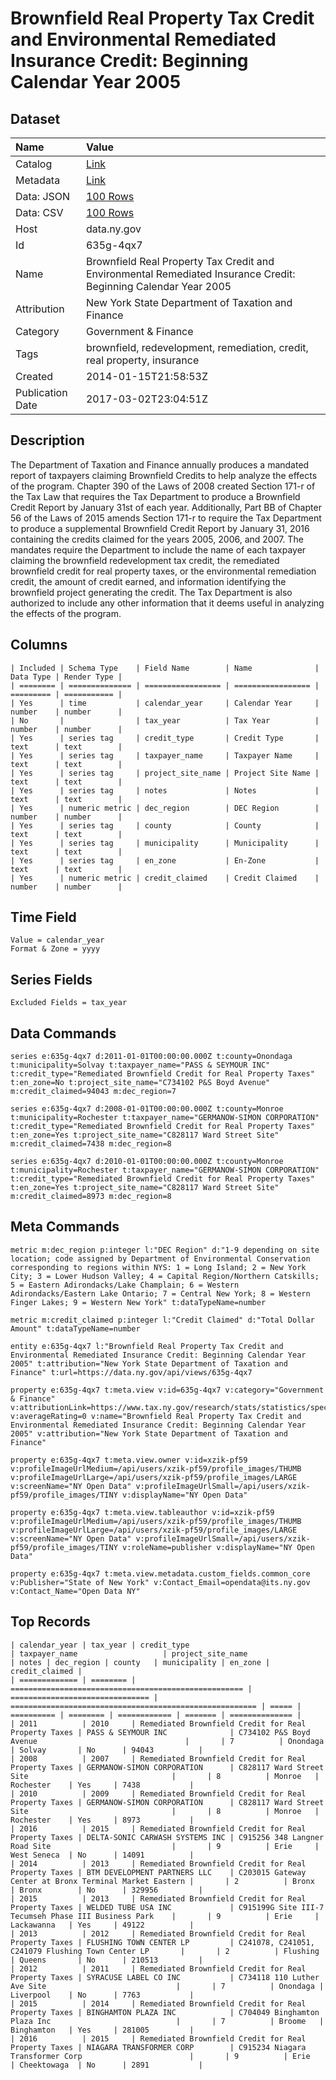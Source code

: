 # Brownfield Real Property Tax Credit and Environmental Remediated Insurance Credit: Beginning Calendar Year 2005

## Dataset

| Name | Value |
| :--- | :---- |
| Catalog | [Link](https://catalog.data.gov/dataset/brownfield-remediation-credit-beginning-2008) |
| Metadata | [Link](https://data.ny.gov/api/views/635g-4qx7) |
| Data: JSON | [100 Rows](https://data.ny.gov/api/views/635g-4qx7/rows.json?max_rows=100) |
| Data: CSV | [100 Rows](https://data.ny.gov/api/views/635g-4qx7/rows.csv?max_rows=100) |
| Host | data.ny.gov |
| Id | 635g-4qx7 |
| Name | Brownfield Real Property Tax Credit and Environmental Remediated Insurance Credit: Beginning Calendar Year 2005 |
| Attribution | New York State Department of Taxation and Finance |
| Category | Government & Finance |
| Tags | brownfield, redevelopment, remediation, credit, real property, insurance |
| Created | 2014-01-15T21:58:53Z |
| Publication Date | 2017-03-02T23:04:51Z |

## Description

The Department of Taxation and Finance annually produces a mandated report of taxpayers claiming Brownfield Credits to help analyze the effects of the program.  Chapter 390 of the Laws of 2008 created Section 171-r of the Tax Law that requires the Tax Department to produce a Brownfield Credit Report by January 31st of each year. Additionally, Part BB of Chapter 56 of the Laws of 2015 amends Section 171-r to require the Tax Department to produce a supplemental Brownfield Credit Report by January 31, 2016 containing the credits claimed for the years 2005, 2006, and 2007.  The mandates require the Department to include the name of each taxpayer claiming the brownfield redevelopment tax credit, the remediated brownfield credit for real property taxes, or the environmental remediation credit, the amount of credit earned, and information identifying the brownfield project generating the credit. The Tax Department is also authorized to include any other information that it deems useful in analyzing the effects of the program.

## Columns

```ls
| Included | Schema Type    | Field Name        | Name              | Data Type | Render Type |
| ======== | ============== | ================= | ================= | ========= | =========== |
| Yes      | time           | calendar_year     | Calendar Year     | number    | number      |
| No       |                | tax_year          | Tax Year          | number    | number      |
| Yes      | series tag     | credit_type       | Credit Type       | text      | text        |
| Yes      | series tag     | taxpayer_name     | Taxpayer Name     | text      | text        |
| Yes      | series tag     | project_site_name | Project Site Name | text      | text        |
| Yes      | series tag     | notes             | Notes             | text      | text        |
| Yes      | numeric metric | dec_region        | DEC Region        | number    | number      |
| Yes      | series tag     | county            | County            | text      | text        |
| Yes      | series tag     | municipality      | Municipality      | text      | text        |
| Yes      | series tag     | en_zone           | En-Zone           | text      | text        |
| Yes      | numeric metric | credit_claimed    | Credit Claimed    | number    | number      |
```

## Time Field

```ls
Value = calendar_year
Format & Zone = yyyy
```

## Series Fields

```ls
Excluded Fields = tax_year
```

## Data Commands

```ls
series e:635g-4qx7 d:2011-01-01T00:00:00.000Z t:county=Onondaga t:municipality=Solvay t:taxpayer_name="PASS & SEYMOUR INC" t:credit_type="Remediated Brownfield Credit for Real Property Taxes" t:en_zone=No t:project_site_name="C734102 P&S Boyd Avenue" m:credit_claimed=94043 m:dec_region=7

series e:635g-4qx7 d:2008-01-01T00:00:00.000Z t:county=Monroe t:municipality=Rochester t:taxpayer_name="GERMANOW-SIMON CORPORATION" t:credit_type="Remediated Brownfield Credit for Real Property Taxes" t:en_zone=Yes t:project_site_name="C828117 Ward Street Site" m:credit_claimed=7438 m:dec_region=8

series e:635g-4qx7 d:2010-01-01T00:00:00.000Z t:county=Monroe t:municipality=Rochester t:taxpayer_name="GERMANOW-SIMON CORPORATION" t:credit_type="Remediated Brownfield Credit for Real Property Taxes" t:en_zone=Yes t:project_site_name="C828117 Ward Street Site" m:credit_claimed=8973 m:dec_region=8
```

## Meta Commands

```ls
metric m:dec_region p:integer l:"DEC Region" d:"1-9 depending on site location; code assigned by Department of Environmental Conservation corresponding to regions within NYS: 1 = Long Island; 2 = New York City; 3 = Lower Hudson Valley; 4 = Capital Region/Northern Catskills; 5 = Eastern Adirondacks/Lake Champlain; 6 = Western Adirondacks/Eastern Lake Ontario; 7 = Central New York; 8 = Western Finger Lakes; 9 = Western New York" t:dataTypeName=number

metric m:credit_claimed p:integer l:"Credit Claimed" d:"Total Dollar Amount" t:dataTypeName=number

entity e:635g-4qx7 l:"Brownfield Real Property Tax Credit and Environmental Remediated Insurance Credit: Beginning Calendar Year 2005" t:attribution="New York State Department of Taxation and Finance" t:url=https://data.ny.gov/api/views/635g-4qx7

property e:635g-4qx7 t:meta.view v:id=635g-4qx7 v:category="Government & Finance" v:attributionLink=https://www.tax.ny.gov/research/stats/statistics/special_interest_reports/brownfield_credit/brownfield_credit_reports_open_data.htm v:averageRating=0 v:name="Brownfield Real Property Tax Credit and Environmental Remediated Insurance Credit: Beginning Calendar Year 2005" v:attribution="New York State Department of Taxation and Finance"

property e:635g-4qx7 t:meta.view.owner v:id=xzik-pf59 v:profileImageUrlMedium=/api/users/xzik-pf59/profile_images/THUMB v:profileImageUrlLarge=/api/users/xzik-pf59/profile_images/LARGE v:screenName="NY Open Data" v:profileImageUrlSmall=/api/users/xzik-pf59/profile_images/TINY v:displayName="NY Open Data"

property e:635g-4qx7 t:meta.view.tableauthor v:id=xzik-pf59 v:profileImageUrlMedium=/api/users/xzik-pf59/profile_images/THUMB v:profileImageUrlLarge=/api/users/xzik-pf59/profile_images/LARGE v:screenName="NY Open Data" v:profileImageUrlSmall=/api/users/xzik-pf59/profile_images/TINY v:roleName=publisher v:displayName="NY Open Data"

property e:635g-4qx7 t:meta.view.metadata.custom_fields.common_core v:Publisher="State of New York" v:Contact_Email=opendata@its.ny.gov v:Contact_Name="Open Data NY"
```

## Top Records

```ls
| calendar_year | tax_year | credit_type                                          | taxpayer_name                   | project_site_name                                       | notes | dec_region | county   | municipality | en_zone | credit_claimed | 
| ============= | ======== | ==================================================== | =============================== | ======================================================= | ===== | ========== | ======== | ============ | ======= | ============== | 
| 2011          | 2010     | Remediated Brownfield Credit for Real Property Taxes | PASS & SEYMOUR INC              | C734102 P&S Boyd Avenue                                 |       | 7          | Onondaga | Solvay       | No      | 94043          | 
| 2008          | 2007     | Remediated Brownfield Credit for Real Property Taxes | GERMANOW-SIMON CORPORATION      | C828117 Ward Street Site                                |       | 8          | Monroe   | Rochester    | Yes     | 7438           | 
| 2010          | 2009     | Remediated Brownfield Credit for Real Property Taxes | GERMANOW-SIMON CORPORATION      | C828117 Ward Street Site                                |       | 8          | Monroe   | Rochester    | Yes     | 8973           | 
| 2016          | 2015     | Remediated Brownfield Credit for Real Property Taxes | DELTA-SONIC CARWASH SYSTEMS INC | C915256 348 Langner Road Site                           |       | 9          | Erie     | West Seneca  | No      | 14091          | 
| 2014          | 2013     | Remediated Brownfield Credit for Real Property Taxes | BTM DEVELOPMENT PARTNERS LLC    | C203015 Gateway Center at Bronx Terminal Market Eastern |       | 2          | Bronx    | Bronx        | No      | 329956         | 
| 2015          | 2013     | Remediated Brownfield Credit for Real Property Taxes | WELDED TUBE USA INC             | C915199G Site III-7 Tecumseh Phase III Business Park    |       | 9          | Erie     | Lackawanna   | Yes     | 49122          | 
| 2013          | 2012     | Remediated Brownfield Credit for Real Property Taxes | FLUSHING TOWN CENTER LP         | C241078, C241051, C241079 Flushing Town Center LP       |       | 2          | Flushing | Queens       | No      | 210513         | 
| 2012          | 2011     | Remediated Brownfield Credit for Real Property Taxes | SYRACUSE LABEL CO INC           | C734118 110 Luther Ave Site                             |       | 7          | Onondaga | Liverpool    | No      | 7763           | 
| 2015          | 2014     | Remediated Brownfield Credit for Real Property Taxes | BINGHAMTON PLAZA INC            | C704049 Binghamton Plaza Inc                            |       | 7          | Broome   | Binghamton   | Yes     | 281005         | 
| 2016          | 2015     | Remediated Brownfield Credit for Real Property Taxes | NIAGARA TRANSFORMER CORP        | C915234 Niagara Transformer Corp                        |       | 9          | Erie     | Cheektowaga  | No      | 2891           | 
```